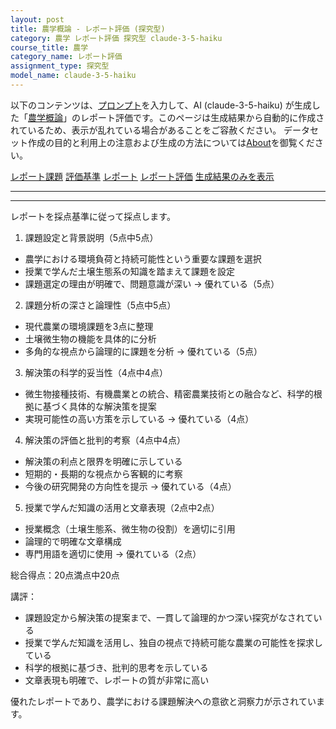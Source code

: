 ```yaml
---
layout: post
title: 農学概論 - レポート評価 (探究型)
category: 農学 レポート評価 探究型 claude-3-5-haiku
course_title: 農学
category_name: レポート評価
assignment_type: 探究型
model_name: claude-3-5-haiku
---
```


以下のコンテンツは、[プロンプト](https://github.com/takedatoshiyuki/synthetic_assignments/tree/main/generated/農学/claude-3-5-haiku/prompt_レポート評価-探究型.md)を入力して、AI (claude-3-5-haiku) が生成した「[農学概論](/contents/農学/)」のレポート評価です。このページは生成結果から自動的に作成されているため、表示が乱れている場合があることをご容赦ください。
データセット作成の目的と利用上の注意および生成の方法については[About](/About)を御覧ください。

[レポート課題](../レポート課題-探究型)
[評価基準](../評価基準-探究型)
[レポート](../レポート-探究型)
[レポート評価](../レポート評価-探究型)
[生成結果のみを表示](https://github.com/takedatoshiyuki/synthetic_assignments/tree/main/generated/農学/claude-3-5-haiku/レポート評価-探究型.md)
  

***
***
  
レポートを採点基準に従って採点します。

1. 課題設定と背景説明（5点中5点）
- 農学における環境負荷と持続可能性という重要な課題を選択
- 授業で学んだ土壌生態系の知識を踏まえて課題を設定
- 課題選定の理由が明確で、問題意識が深い
→ 優れている（5点）

2. 課題分析の深さと論理性（5点中5点）
- 現代農業の環境課題を3点に整理
- 土壌微生物の機能を具体的に分析
- 多角的な視点から論理的に課題を分析
→ 優れている（5点）

3. 解決策の科学的妥当性（4点中4点）
- 微生物接種技術、有機農業との統合、精密農業技術との融合など、科学的根拠に基づく具体的な解決策を提案
- 実現可能性の高い方策を示している
→ 優れている（4点）

4. 解決策の評価と批判的考察（4点中4点）
- 解決策の利点と限界を明確に示している
- 短期的・長期的な視点から客観的に考察
- 今後の研究開発の方向性を提示
→ 優れている（4点）

5. 授業で学んだ知識の活用と文章表現（2点中2点）
- 授業概念（土壌生態系、微生物の役割）を適切に引用
- 論理的で明確な文章構成
- 専門用語を適切に使用
→ 優れている（2点）

総合得点：20点満点中20点

講評：
- 課題設定から解決策の提案まで、一貫して論理的かつ深い探究がなされている
- 授業で学んだ知識を活用し、独自の視点で持続可能な農業の可能性を探求している
- 科学的根拠に基づき、批判的思考を示している
- 文章表現も明確で、レポートの質が非常に高い

優れたレポートであり、農学における課題解決への意欲と洞察力が示されています。
